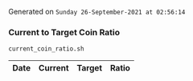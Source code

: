 Generated on `Sunday 26-September-2021 at 02:56:14`

### Current to Target Coin Ratio
`current_coin_ratio.sh`

Date|Current|Target|Ratio
---|---|---|---
